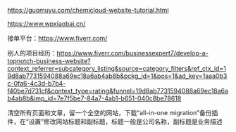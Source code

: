 https://guomuyu.com/chemicloud-website-tutorial.html

https://www.wpxiaobai.cn/


接单平台：https://www.fiverr.com/

别人的项目经历：https://www.fiverr.com/businessexpert7/develop-a-topnotch-business-website?context_referrer=subcategory_listing&source=category_filters&ref_ctx_id=19d8ab7731594088a69ec18a6ab4ab8b&pckg_id=1&pos=1&ad_key=1aaa0b3c-0fa6-4c3d-b7b4-f40be7d731cf&context_type=rating&funnel=19d8ab7731594088a69ec18a6ab4ab8b&imp_id=7e7f5be7-84a7-4ab1-b651-040c8be78618


清空所有页面和文章，留一个全空的网站，下载“all-in-one migration”备份插件，在“设置”修改网站标题和副标题，标题一般是公司名称，副标题是业务描述 

